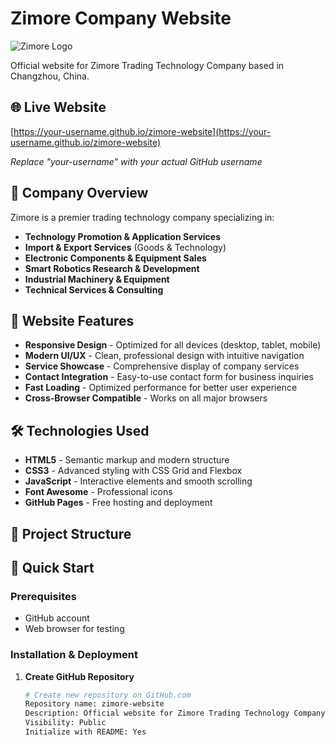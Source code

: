 # Zimore Company Website

![Zimore Logo](images/logo.png)

Official website for Zimore Trading Technology Company based in Changzhou, China.

## 🌐 Live Website
[https://your-username.github.io/zimore-website](https://your-username.github.io/zimore-website)

*Replace "your-username" with your actual GitHub username*

## 🏢 Company Overview

Zimore is a premier trading technology company specializing in:

- **Technology Promotion & Application Services**
- **Import & Export Services** (Goods & Technology)
- **Electronic Components & Equipment Sales**
- **Smart Robotics Research & Development**
- **Industrial Machinery & Equipment**
- **Technical Services & Consulting**

## 🚀 Website Features

- **Responsive Design** - Optimized for all devices (desktop, tablet, mobile)
- **Modern UI/UX** - Clean, professional design with intuitive navigation
- **Service Showcase** - Comprehensive display of company services
- **Contact Integration** - Easy-to-use contact form for business inquiries
- **Fast Loading** - Optimized performance for better user experience
- **Cross-Browser Compatible** - Works on all major browsers

## 🛠 Technologies Used

- **HTML5** - Semantic markup and modern structure
- **CSS3** - Advanced styling with CSS Grid and Flexbox
- **JavaScript** - Interactive elements and smooth scrolling
- **Font Awesome** - Professional icons
- **GitHub Pages** - Free hosting and deployment

## 📁 Project Structure

## 🚀 Quick Start

### Prerequisites
- GitHub account
- Web browser for testing

### Installation & Deployment

1. **Create GitHub Repository**
   ```bash
   # Create new repository on GitHub.com
   Repository name: zimore-website
   Description: Official website for Zimore Trading Technology Company
   Visibility: Public
   Initialize with README: Yes
